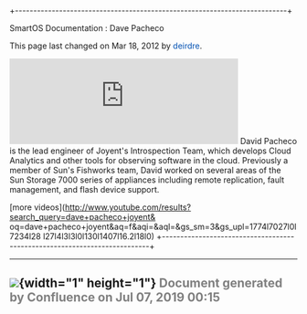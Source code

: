+--------------------------------------------------------------------------+
<div class="pageheader">

<span class="pagetitle"> SmartOS Documentation : Dave Pacheco </span>

</div>

<div class="pagesubheading">

This page last changed on Mar 18, 2012 by
<font color="#0050B2">deirdre</font>.

</div>

<iframe class="youtube-player" type="text/html" style="width: 400px; hei
ght: 300px" src="http://www.youtube.com/embed/MK0EwRGvTPQ" frameborder="
0">
</iframe>
David Pacheco is the lead engineer of Joyent's Introspection Team, which
develops Cloud Analytics and other tools for observing software in the
cloud. Previously a member of Sun's Fishworks team, David worked on
several areas of the Sun Storage 7000 series of appliances including
remote replication, fault management, and flash device support.

[more
videos](http://www.youtube.com/results?search_query=dave+pacheco+joyent&
oq=dave+pacheco+joyent&aq=f&aqi=&aql=&gs_sm=3&gs_upl=1774l7027l0l7234l28
l27l4l3l3l0l130l1407l16.2l18l0)
+--------------------------------------------------------------------------+

  ----------------------------------------------------------------------------------
  ![](images/border/spacer.gif){width="1" height="1"}
  <font color="grey">Document generated by Confluence on Jul 07, 2019 00:15</font>
  ----------------------------------------------------------------------------------


